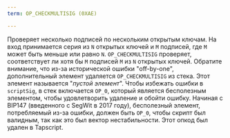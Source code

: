 ```yaml
---
term: OP_CHECKMULTISIG (0XAE)

---
```

Проверяет несколько подписей по нескольким открытым ключам. На вход принимается серия из `N` открытых ключей и `M` подписей, где `M` может быть меньше или равно `N`. `OP_CHECKMULTISIG` проверяет, соответствует ли хотя бы `M` подписей `M` из `N` открытых ключей. Обратите внимание, что из-за исторической ошибки "off-by-one", дополнительный элемент удаляется `OP_CHECKMULTISIG` из стека. Этот элемент называется "*пустой элемент*". Чтобы избежать ошибки в `scriptSig`, в стек включается `OP_0`, который является бесполезным элементом, чтобы удовлетворить удаление и обойти ошибку. Начиная с BIP147 (введенного с SegWit в 2017 году), бесполезный элемент, потребляемый из-за ошибки, должен быть `OP_0`, чтобы скрипт был валидным, так как это был вектор нестабильности. Этот опкод был удален в Tapscript.